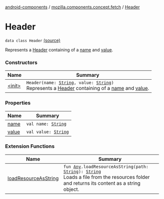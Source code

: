 [android-components](../../index.md) / [mozilla.components.concept.fetch](../index.md) / [Header](./index.md)

# Header

`data class Header` [(source)](https://github.com/mozilla-mobile/android-components/blob/master/components/concept/fetch/src/main/java/mozilla/components/concept/fetch/Headers.kt#L75)

Represents a [Header](./index.md) containing of a [name](name.md) and [value](value.md).

### Constructors

| Name | Summary |
|---|---|
| [&lt;init&gt;](-init-.md) | `Header(name: `[`String`](https://kotlinlang.org/api/latest/jvm/stdlib/kotlin/-string/index.html)`, value: `[`String`](https://kotlinlang.org/api/latest/jvm/stdlib/kotlin/-string/index.html)`)`<br>Represents a [Header](./index.md) containing of a [name](name.md) and [value](value.md). |

### Properties

| Name | Summary |
|---|---|
| [name](name.md) | `val name: `[`String`](https://kotlinlang.org/api/latest/jvm/stdlib/kotlin/-string/index.html) |
| [value](value.md) | `val value: `[`String`](https://kotlinlang.org/api/latest/jvm/stdlib/kotlin/-string/index.html) |

### Extension Functions

| Name | Summary |
|---|---|
| [loadResourceAsString](../../mozilla.components.support.test.file/kotlin.-any/load-resource-as-string.md) | `fun `[`Any`](https://kotlinlang.org/api/latest/jvm/stdlib/kotlin/-any/index.html)`.loadResourceAsString(path: `[`String`](https://kotlinlang.org/api/latest/jvm/stdlib/kotlin/-string/index.html)`): `[`String`](https://kotlinlang.org/api/latest/jvm/stdlib/kotlin/-string/index.html)<br>Loads a file from the resources folder and returns its content as a string object. |
